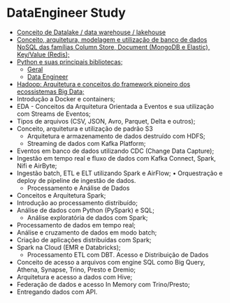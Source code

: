 # DataEngineer Study

- [Conceito de Datalake / data warehouse / lakehouse](./Conceitos/DataStorage.md)
- [Conceito, arquitetura, modelagem e utilização de banco de dados NoSQL das famílias Column Store, Document (MongoDB e Elastic), Key/Value (Redis);](./Conceitos/Databases.md)
- [Python e suas principais bibliotecas;](./Programação/)
  - [Geral](./Programação/Python_Geral.md)
  - [Data Engineer](./Programação/Python_Data_Engineer.md)
- [Hadoop: Arquitetura e conceitos do framework pioneiro dos ecossistemas Big Data;](./Conceitos/Hadoop.md)
- Introdução a Docker e containers;
- EDA - Conceitos da Arquitetura Orientada a Eventos e sua utilização com Streams de Eventos;
- Tipos de arquivos (CSV, JSON, Avro, Parquet, Delta e outros);
- Conceito, arquitetura e utilização de padrão S3
  - Arquitetura e armazenamento de dados destruído com HDFS;
  - Streaming de dados com Kafka Platform;
- Eventos em banco de dados utilizando CDC (Change Data Capture);
- Ingestão em tempo real e fluxo de dados com Kafka Connect, Spark, Nifi e AirByte;
- Ingestão batch, ETL e ELT utilizando Spark e AirFlow; • Orquestração e deploy de pipeline de ingestão de dados.
  - Processamento e Análise de Dados
- Conceitos e Arquitetura Spark;
- Introdução ao processamento distribuído;
- Análise de dados com Python (PySpark) e SQL;
  - Análise exploratória de dados com Spark;
- Processamento de dados em tempo real;
- Análise e cruzamento de dados em modo batch;
- Criação de aplicações distribuídas com Spark;
- Spark na Cloud (EMR e Databricks);
  - Processamento ETL com DBT.
Acesso e Distribuição de Dados
- Conceito de acesso a arquivos com engine SQL como Big Query, Athena, Synapse, Trino, Presto e Dremio;
- Arquitetura e acesso a dados com Hive;
- Federação de dados e acesso In Memory com Trino/Presto;
- Entregando dados com API.